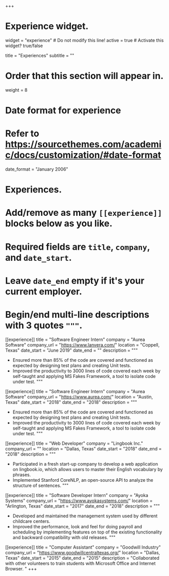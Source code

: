 +++
# Experience widget.
widget = "experience"  # Do not modify this line!
active = true  # Activate this widget? true/false

title = "Experiences"
subtitle = ""

# Order that this section will appear in.
weight = 8

# Date format for experience
#   Refer to https://sourcethemes.com/academic/docs/customization/#date-format
date_format = "January 2006"

# Experiences.
#   Add/remove as many `[[experience]]` blocks below as you like.
#   Required fields are `title`, `company`, and `date_start`.
#   Leave `date_end` empty if it's your current employer.
#   Begin/end multi-line descriptions with 3 quotes `"""`.
[[experience]]
  title = "Software Engineer Intern"
  company = "Aurea Software"
  company_url = "https://www.lanvera.com/"
  location = "Coppell, Texas"
  date_start = "June 2019"
  date_end = ""
  description = """
  * Ensured more than 85% of the code are covered and functioned as expected by designing test plans and creating Unit tests.
  * Improved the productivity to 3000 lines of code covered each week by self-taught and applying MS Fakes Framework, a tool to isolate code under test.
  """

[[experience]]
  title = "Software Engineer Intern"
  company = "Aurea Software"
  company_url = "https://www.aurea.com/"
  location = "Austin, Texas"
  date_start = "2018"
  date_end = "2018"
  description = """
  * Ensured more than 85% of the code are covered and functioned as expected by designing test plans and creating Unit tests.
  * Improved the productivity to 3000 lines of code covered each week by self-taught and applying MS Fakes Framework, a tool to isolate code under test.
  """

[[experience]]
  title = "Web Developer"
  company = "Lingbook Inc."
  company_url = ""
  location = "Dallas, Texas"
  date_start = "2018"
  date_end = "2018"
  description = """
  * Participated in a fresh start-up company to develop a web application on lingbook.io, which allows users to master their English vocabulary by phrases. 
  * Implemented Stanford CoreNLP, an open-source API to analyze the structure of sentences.
  """

[[experience]]
  title = "Software Developer Intern"
  company = "Ayoka Systems"
  company_url = "https://www.ayokasystems.com/"
  location = "Arlington, Texas"
  date_start = "2017"
  date_end = "2018"
  description = """
  *	Developed and maintained the management system used by different childcare centers. 
  *	Improved the performance, look and feel for doing payroll and scheduling by implementing features on top of the existing functionality and backward compatibility with old  releases. 
  """

  [[experience]]
    title = "Computer Assistant"
    company = "Goodwill Industry"
    company_url = "https://www.goodwillcentraltexas.org/"
    location = "Dallas, Texas"
    date_start = "2015"
    date_end = "2015"
    description = "Collaborated with other volunteers to train students with Microsoft Office and Internet Browser. "
+++
